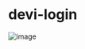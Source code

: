 # devi-login

![image](https://github.com/Zerf-dev/devi-login/assets/104745196/91dfdbb7-faeb-454f-a5e3-224c680653dc)

